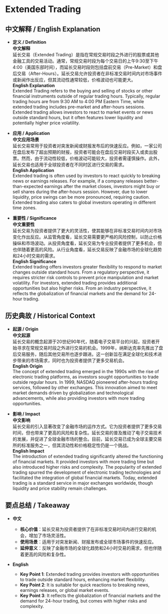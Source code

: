 # Extended Trading

## 中文解释 / English Explanation

* **定义 / Definition**  
  **中文解释**  
  延长交易（Extended Trading）是指在常规交易时段之外进行的股票或其他金融工具的交易活动。通常，常规交易时段为每个交易日的上午9:30至下午4:00（美国东部时间），而延长交易时段则包括盘前交易（Pre-Market）和盘后交易（After-Hours）。延长交易允许投资者在非标准交易时间内对市场事件或新闻作出反应，但其流动性通常较低，价格波动也可能更大。  
  **English Explanation**  
  Extended Trading refers to the buying and selling of stocks or other financial instruments outside of regular trading hours. Typically, regular trading hours are from 9:30 AM to 4:00 PM Eastern Time, while extended trading includes pre-market and after-hours sessions. Extended trading allows investors to react to market events or news outside standard hours, but it often features lower liquidity and potentially higher price volatility.

* **应用 / Application**  
  **中文应用场景**  
  延长交易常用于投资者对突发新闻或财报发布后的快速反应。例如，一家公司在盘后发布了超出预期的财报，投资者可能会在盘后交易时段买入或卖出股票。然而，由于流动性较低，价格波动可能较大，投资者需谨慎操作。此外，延长交易也适用于全球投资者在不同时区进行交易的需求。  
  **English Application**  
  Extended trading is often used by investors to react quickly to breaking news or earnings releases. For example, if a company releases better-than-expected earnings after the market closes, investors might buy or sell shares during the after-hours session. However, due to lower liquidity, price swings can be more pronounced, requiring caution. Extended trading also caters to global investors operating in different time zones.

* **重要性 / Significance**  
  **中文重要性**  
  延长交易为投资者提供了更大的灵活性，使其能够在非标准交易时间内对市场变化作出反应。从监管角度看，延长交易需要更严格的风险控制，以防止价格操纵和市场波动。从投资角度看，延长交易为专业投资者提供了更多机会，但也伴随着更高的风险。从行业角度看，延长交易反映了金融市场的全球化趋势和24小时交易的需求。  
  **English Significance**  
  Extended trading offers investors greater flexibility to respond to market changes outside standard hours. From a regulatory perspective, it requires stricter risk controls to prevent price manipulation and market volatility. For investors, extended trading provides additional opportunities but also higher risks. From an industry perspective, it reflects the globalization of financial markets and the demand for 24-hour trading.

## 历史典故 / Historical Context

* **起源 / Origin**  
  **中文起源**  
  延长交易的概念起源于20世纪90年代，随着电子交易平台的兴起，投资者开始寻求在常规交易时段之外进行交易的机会。1999年，纳斯达克率先推出了盘后交易服务，随后其他交易所也逐步跟进。这一创新旨在满足全球化和技术进步带来的市场需求，同时也为投资者提供了更多交易机会。  
  **English Origin**  
  The concept of extended trading emerged in the 1990s with the rise of electronic trading platforms, as investors sought opportunities to trade outside regular hours. In 1999, NASDAQ pioneered after-hours trading services, followed by other exchanges. This innovation aimed to meet market demands driven by globalization and technological advancements, while also providing investors with more trading opportunities.

* **影响 / Impact**  
  **中文影响**  
  延长交易的引入显著改变了金融市场的运作方式。它为投资者提供了更多交易时间，但也带来了更高的风险和复杂性。延长交易的普及推动了电子交易技术的发展，并促进了全球金融市场的整合。目前，延长交易已成为全球主要交易所的标准服务之一，但其流动性和价格稳定性仍是一个挑战。  
  **English Impact**  
  The introduction of extended trading significantly altered the functioning of financial markets. It provided investors with more trading time but also introduced higher risks and complexity. The popularity of extended trading spurred the development of electronic trading technologies and facilitated the integration of global financial markets. Today, extended trading is a standard service in major exchanges worldwide, though liquidity and price stability remain challenges.

## 要点总结 / Takeaway

* **中文**  
  - **核心价值**：延长交易为投资者提供了在非标准交易时间内进行交易的机会，增加了市场灵活性。  
  - **使用场景**：适用于对突发新闻、财报发布或全球市场事件的快速反应。  
  - **延伸意义**：反映了金融市场的全球化趋势和24小时交易的需求，但也伴随着更高的风险和复杂性。  

* **English**  
  - **Key Point 1**: Extended trading provides investors with opportunities to trade outside standard hours, enhancing market flexibility.  
  - **Key Point 2**: It is suitable for quick reactions to breaking news, earnings releases, or global market events.  
  - **Key Point 3**: It reflects the globalization of financial markets and the demand for 24-hour trading, but comes with higher risks and complexity.